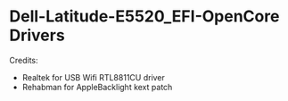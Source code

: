 # Dell-Latitude-E5520_EFI-OpenCore Drivers
Credits:
- Realtek for USB Wifi RTL8811CU driver
- Rehabman for AppleBacklight kext patch
